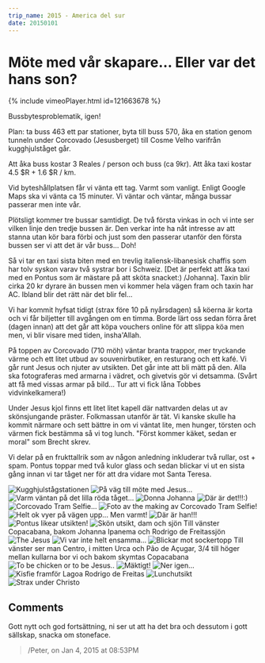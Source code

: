 ```yaml
---
trip_name: 2015 - America del sur
date: 20150101
---
```


# Möte med vår skapare... Eller var det hans son?

{% include vimeoPlayer.html id=121663678 %}

Bussbytesproblematik, igen!

Plan: ta buss 463 ett par stationer, byta till buss 570, åka en station genom tunneln under Corcovado (Jesusberget) till Cosme Velho varifrån kugghjulståget går.

Att åka buss kostar 3 Reales / person och buss (ca 9kr). Att åka taxi kostar 4.5 $R + 1.6 $R / km.

Vid byteshållplatsen får vi vänta ett tag. Varmt som vanligt. Enligt Google Maps ska vi vänta ca 15 minuter. Vi väntar och väntar, många bussar passerar men inte vår.

Plötsligt kommer tre bussar samtidigt. De två första vinkas in och vi inte ser vilken linje den tredje bussen är. Den verkar inte ha nåt intresse av att stanna utan kör bara förbi och just som den passerar utanför den första bussen ser vi att det är vår buss... Doh!

Så vi tar en taxi sista biten med en trevlig italiensk-libanesisk chaffis som har tolv syskon varav två systrar bor i Schweiz. [Det är perfekt att åka taxi med en Pontus som är mästare på att sköta snacket:) /Johanna]. Taxin blir cirka 20 kr dyrare än bussen men vi kommer hela vägen fram och taxin har AC. Ibland blir det rätt när det blir fel...

Vi har kommit hyfsat tidigt (strax före 10 på nyårsdagen) så köerna är korta och vi får biljetter till avgången om en timma. Borde lärt oss sedan förra året (dagen innan) att det går att köpa vouchers online för att slippa köa men men, vi blir visare med tiden, insha'Allah.

På toppen av Corcovado (710 möh) väntar branta trappor, mer tryckande värme och ett litet utbud av souvenirbutiker, en resturang och ett kafé. Vi går runt Jesus och njuter av utsikten. Det går inte att bli mätt på den. Alla ska fotograferas med armarna i vädret, och givetvis gör vi detsamma. (Svårt att få med vissas armar på bild... Tur att vi fick låna Tobbes vidvinkelkamera!)

Under Jesus kjol finns ett litet litet kapell där nattvarden delas ut av skönsjungande präster. Folkmassan utanför är tät. Vi kanske skulle ha kommit närmare och sett bättre in om vi väntat lite, men hunger, törsten och värmen fick bestämma så vi tog lunch. "Först kommer käket, sedan er moral" som Brecht skrev.

Vi delar på en frukttallrik som av någon anledning inkluderar två rullar, ost + spam. Pontus toppar med två kulor glass och sedan blickar vi ut en sista gång innan vi tar tåget ner för att dra vidare mot Santa Teresa.

![Kugghjulstågstationen](images/1.1420070400.kugghjulst-229-gstationen.jpg)
![På väg till möte med Jesus...](images/1.1420070400.p-229-v-228-g-till-m-246-te-med-jesus.jpg)
![Varm väntan på det lilla röda tåget...](images/1.1420070400.varm-v-228-ntan-p-229-det-lilla-r-246-da-t-229.jpg)
![Donna Johanna](images/1.1420070400.donna-johanna.jpg)
![Där är det!!!:)](images/1.1420070400.d-228-r-228-r-det.jpg)
![Corcovado Tram Selfie...](images/1.1420070400.uppe.jpg)
![Foto av the making av Corcovado Tram Selfie!](images/1.1420070400.corcovado-tram-selfie.jpg)
![Helt ok vyer på vägen upp... Men varmt!](images/1.1420070400.helt-ok-vyer-p-229-v-228-gen-upp-men-varmt.jpg)
![Där är han!!!](images/1.1420070400.d-228-r-228-r-han.jpg)
![Pontus likear utsikten!](images/1.1420070400.pontus-likear-utsikten.jpg)
![Skön utsikt, dam och sjön](images/1.1420070400.sk-246-n-utsikt-dam-och-sj-246-n.jpg)
Till vänster Copacabana, bakom Johanna Ipanema och Rodrigo de Freitassjön
![The Jesus](images/1.1420070400.the-jesus.jpg)
![Vi var inte helt ensamma...](images/1.1420070400.vi-var-inte-helt-ensamma.jpg)
![Blickar mot sockertopp](images/1.1420070400.blickar-mot-sockertopp.jpg)
Till vänster ser man Centro, i mitten Urca och Pão de Açugar, 3/4 till höger mellan kullarna bor vi och bakom skymtas Copacabana
![To be chicken or to be Jesus..](images/1.1420070400.to-be-chicken-or-to-be-jesus.jpg)
![Mäktigt!](images/1.1420070400.m-228-ktigt.jpg)
![Ner igen...](images/1.1420070400.ner-igen.jpg)
![Kisfie framför Lagoa Rodrigo de Freitas](images/1.1420070400.kisfie-framf-246-r-lagoa-rodrigo-de-freitas.jpg)
![Lunchutsikt](images/1.1420070400.lunchutsikt.jpg)
![Strax under Christo](images/1.1420070400.strax-under-christo.jpg)

## Comments

Gott nytt och god fortsättning, ni ser ut att ha det bra och dessutom i gott sällskap, snacka om stoneface.
> /Peter, on Jan 4, 2015 at 08:53PM
